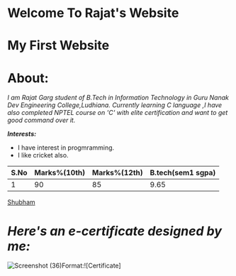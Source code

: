 
# Welcome To Rajat's Website
# My First Website
# About:
*I am Rajat Garg student of B.Tech in Information Technology in Guru Nanak Dev Engineering College,Ludhiana.
Currently learning C language ,I have also completed NPTEL course on 'C' with elite certification and want to get good command over it.*

***Interests:***
- I have interest in progmramming.
- I like cricket also.

| S.No  | Marks%(10th) | Marks%(12th)|B.tech(sem1 sgpa)|
|---------|-----|----------|----------|
|1 |90|85 |9.65|

[Shubham](https://rajat-28.github.io/shubham/) 

# ***Here's an e-certificate designed by me:***
![Screenshot (36)](https://user-images.githubusercontent.com/106760085/171922252-c906e359-720b-4e5a-939e-c51fad6cf880.png)Format:![Certificate]
